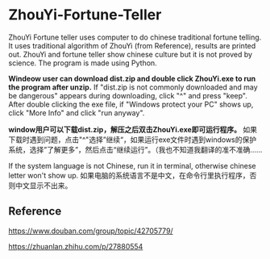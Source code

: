 # ZhouYi-Fortune-Teller
ZhouYi Fortune teller uses computer to do chinese traditional fortune telling. It uses traditional algorithm of ZhouYi (from Reference), results are printed out. 
ZhouYi and fortune teller show chinese culture but it is not proved by science.
The program is made using Python.

**Windeow user can download dist.zip and double click ZhouYi.exe to run the program after unzip.** If "dist.zip is not commonly downloaded and may be dangerous" appears during downloading, click "^" and press "keep". After double clicking the exe file, if "Windows protect your PC" shows up, click "More Info" and click "run anyway".

**window用户可以下载dist.zip，解压之后双击ZhouYi.exe即可运行程序。** 如果下载时遇到问题，点击"^"选择”继续“，如果运行exe文件时遇到windows的保护系统，选择”了解更多”，然后点击“继续运行”。（我也不知道我翻译的准不准确......

If the system language is not Chinese, run it in terminal, otherwise chinese letter won't show up. 如果电脑的系统语言不是中文，在命令行里执行程序，否则中文显示不出来。

## Reference
https://www.douban.com/group/topic/42705779/

https://zhuanlan.zhihu.com/p/27880554
